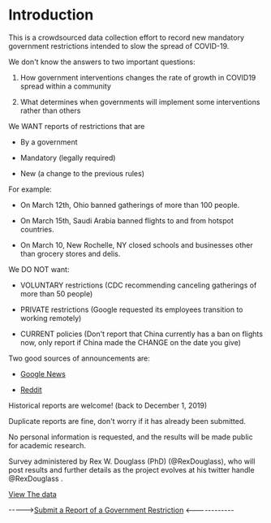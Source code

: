 # Introduction

This is a crowdsourced data collection effort to record new mandatory government restrictions intended to slow the spread of COVID-19. 

We don't know the answers to two important questions:

1) How government interventions changes the rate of growth in COVID19 spread within a community

2) What determines when governments will implement some interventions rather than others

We WANT reports of restrictions that are

* By a government

* Mandatory (legally required)

* New (a change to the previous rules)

For example:

* On March 12th, Ohio banned gatherings of more than 100 people.

* On March 15th, Saudi Arabia banned flights to and from hotspot countries.

* On March 10, New Rochelle, NY closed schools and businesses other than grocery stores and delis.

We DO NOT want:

* VOLUNTARY restrictions (CDC recommending canceling gatherings of more than 50 people)

* PRIVATE restrictions (Google requested its employees transition to working remotely)

* CURRENT policies (Don't report that China currently has a ban on flights now, only report if China made the CHANGE on the date you give)

Two good sources of announcements are:

* [Google News](https://news.google.com/search?q=covid&hl=en-US)

* [Reddit](https://www.reddit.com/r/Coronavirus/)


Historical reports are welcome! (back to December 1, 2019)

Duplicate reports are fine, don't worry if it has already been submitted.

No personal information is requested, and the results will be made public for academic research.

Survey administered by Rex W. Douglass (PhD) (@RexDouglass), who will post results and further details as the project evolves at his twitter handle @RexDouglass . 

[View The data](https://rexdouglass.github.io/CCIGR/CCIGR_landing_page.nb.html)

----->[Submit a Report of a Government Restriction](https://forms.gle/ESytGHMzUTvNf6RJA) <------------

